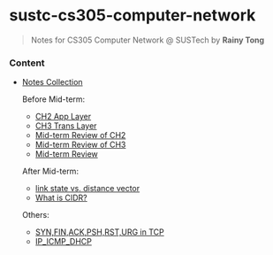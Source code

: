 # sustc-cs305-computer-network
> Notes for CS305 Computer Network @ SUSTech by **Rainy Tong**

### Content

- [Notes Collection](https://github.com/RainyTong/sustc-cs305-computer-network/tree/master/NOTE)
  
  Before Mid-term:
  - [CH2 App Layer](https://github.com/RainyTong/sustc-cs305-computer-network/blob/master/NOTE/inotes-CH2%20App%20Layer.md)
  - [CH3 Trans Layer](https://github.com/RainyTong/sustc-cs305-computer-network/blob/master/NOTE/inotes-CH3%20Trans%20Layer.md)
  - [Mid-term Review of CH2](https://github.com/RainyTong/sustc-cs305-computer-network/blob/master/NOTE/ch2%20%E6%9C%9F%E4%B8%AD%E5%A4%8D%E4%B9%A0.md)
  - [Mid-term Review of CH3](https://github.com/RainyTong/sustc-cs305-computer-network/blob/master/NOTE/%E6%9C%9F%E4%B8%AD%E5%A4%8D%E4%B9%A0notes%20ch3%20p1.pdf)
  - [Mid-term Review](https://github.com/RainyTong/sustc-cs305-computer-network/blob/master/NOTE/%E6%9C%9F%E4%B8%AD%E5%A4%8D%E4%B9%A0notes.md)
  
  After Mid-term:
  - [link state vs. distance vector](https://github.com/RainyTong/sustc-cs305-computer-network/blob/master/NOTE/link%20state%20vs.%20distance%20vector.md)
  - [What is CIDR?](https://github.com/RainyTong/sustc-cs305-computer-network/blob/master/NOTE/inotes-CIDR.md)
  
  Others:
  - [SYN,FIN,ACK,PSH,RST,URG in TCP](https://github.com/RainyTong/sustc-cs305-computer-network/blob/master/NOTE/TCP%E6%8A%A5%E6%96%87%E4%B8%AD%E7%9A%84SYN%2CFIN%2CACK%2CPSH%2CRST%2CURG.md)
  - [IP_ICMP_DHCP](https://github.com/RainyTong/sustc-cs305-computer-network/blob/master/NOTE/Lab10_IP_ICMP_DHCP.md)
  



